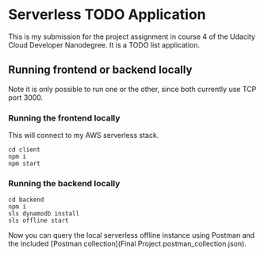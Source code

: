 # Serverless TODO Application

This is my submission for the project assignment in course 4 of the Udacity Cloud Developer Nanodegree. It is a TODO list application.

## Running frontend or backend locally

Note it is only possible to run one or the other, since both currently use TCP port 3000.

### Running the frontend locally

This will connect to my AWS serverless stack.

```
cd client
npm i
npm start
```

### Running the backend locally

```
cd backend
npm i
sls dynamodb install
sls offline start
```

Now you can query the local serverless offline instance using Postman and the included [Postman collection](Final Project.postman_collection.json).
